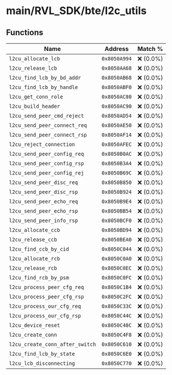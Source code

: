 # main/RVL_SDK/bte/l2c_utils

## Functions

| Name | Address | Match % |
|------|---------|---------|
| `l2cu_allocate_lcb` | `0x8050A994` | :x: (0.0%) |
| `l2cu_release_lcb` | `0x8050AA68` | :x: (0.0%) |
| `l2cu_find_lcb_by_bd_addr` | `0x8050AB68` | :x: (0.0%) |
| `l2cu_find_lcb_by_handle` | `0x8050ABF0` | :x: (0.0%) |
| `l2cu_get_conn_role` | `0x8050AC80` | :x: (0.0%) |
| `l2cu_build_header` | `0x8050AC90` | :x: (0.0%) |
| `l2cu_send_peer_cmd_reject` | `0x8050AD54` | :x: (0.0%) |
| `l2cu_send_peer_connect_req` | `0x8050AE50` | :x: (0.0%) |
| `l2cu_send_peer_connect_rsp` | `0x8050AF14` | :x: (0.0%) |
| `l2cu_reject_connection` | `0x8050AFEC` | :x: (0.0%) |
| `l2cu_send_peer_config_req` | `0x8050B0AC` | :x: (0.0%) |
| `l2cu_send_peer_config_rsp` | `0x8050B3A4` | :x: (0.0%) |
| `l2cu_send_peer_config_rej` | `0x8050B69C` | :x: (0.0%) |
| `l2cu_send_peer_disc_req` | `0x8050B850` | :x: (0.0%) |
| `l2cu_send_peer_disc_rsp` | `0x8050B924` | :x: (0.0%) |
| `l2cu_send_peer_echo_req` | `0x8050B9E4` | :x: (0.0%) |
| `l2cu_send_peer_echo_rsp` | `0x8050BB54` | :x: (0.0%) |
| `l2cu_send_peer_info_rsp` | `0x8050BCF0` | :x: (0.0%) |
| `l2cu_allocate_ccb` | `0x8050BD94` | :x: (0.0%) |
| `l2cu_release_ccb` | `0x8050BEA0` | :x: (0.0%) |
| `l2cu_find_ccb_by_cid` | `0x8050C044` | :x: (0.0%) |
| `l2cu_allocate_rcb` | `0x8050C0A0` | :x: (0.0%) |
| `l2cu_release_rcb` | `0x8050C0EC` | :x: (0.0%) |
| `l2cu_find_rcb_by_psm` | `0x8050C0FC` | :x: (0.0%) |
| `l2cu_process_peer_cfg_req` | `0x8050C1B4` | :x: (0.0%) |
| `l2cu_process_peer_cfg_rsp` | `0x8050C2FC` | :x: (0.0%) |
| `l2cu_process_our_cfg_req` | `0x8050C33C` | :x: (0.0%) |
| `l2cu_process_our_cfg_rsp` | `0x8050C44C` | :x: (0.0%) |
| `l2cu_device_reset` | `0x8050C48C` | :x: (0.0%) |
| `l2cu_create_conn` | `0x8050C4F8` | :x: (0.0%) |
| `l2cu_create_conn_after_switch` | `0x8050C610` | :x: (0.0%) |
| `l2cu_find_lcb_by_state` | `0x8050C6E0` | :x: (0.0%) |
| `l2cu_lcb_disconnecting` | `0x8050C770` | :x: (0.0%) |